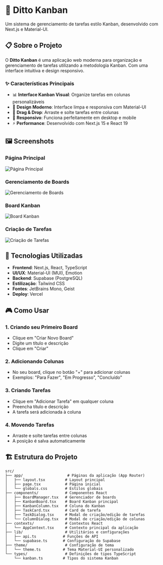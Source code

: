 # 🎯 Ditto Kanban

Um sistema de gerenciamento de tarefas estilo Kanban, desenvolvido com Next.js e Material-UI.

## 📋 Sobre o Projeto

O **Ditto Kanban** é uma aplicação web moderna para organização e gerenciamento de tarefas utilizando a metodologia Kanban. Com uma interface intuitiva e design responsivo.

### ✨ Características Principais

- 📊 **Interface Kanban Visual**: Organize tarefas em colunas personalizáveis
- 🎨 **Design Moderno**: Interface limpa e responsiva com Material-UI
- 🔄 **Drag & Drop**: Arraste e solte tarefas entre colunas
- 📱 **Responsivo**: Funciona perfeitamente em desktop e mobile
- ⚡ **Performance**: Desenvolvido com Next.js 15 e React 19

## 🖼️ Screenshots

### Página Principal
<!-- Adicione aqui uma screenshot da página principal -->
![Página Principal](./screenshots/main-page.png)

### Gerenciamento de Boards
<!-- Adicione aqui uma screenshot do gerenciamento de boards -->
![Gerenciamento de Boards](./screenshots/board-manager.png)

### Board Kanban
<!-- Adicione aqui uma screenshot de um board Kanban -->
![Board Kanban](./screenshots/kanban-board.png)

### Criação de Tarefas
<!-- Adicione aqui uma screenshot da criação de tarefas -->
![Criação de Tarefas](./screenshots/task-creation.png)

## 🚀 Tecnologias Utilizadas

- **Frontend**: Next.js, React, TypeScript
- **UI/UX**: Material-UI (MUI), Emotion
- **Backend**: Supabase (PostgreSQL)
- **Estilização**: Tailwind CSS
- **Fontes**: JetBrains Mono, Geist
- **Deploy**: Vercel

## 🎮 Como Usar

### 1. Criando seu Primeiro Board
- Clique em "Criar Novo Board"
- Digite um título e descrição
- Clique em "Criar"

### 2. Adicionando Colunas
- No seu board, clique no botão "+" para adicionar colunas
- Exemplos: "Para Fazer", "Em Progresso", "Concluído"

### 3. Criando Tarefas
- Clique em "Adicionar Tarefa" em qualquer coluna
- Preencha título e descrição
- A tarefa será adicionada à coluna

### 4. Movendo Tarefas
- Arraste e solte tarefas entre colunas
- A posição é salva automaticamente

## 🏗️ Estrutura do Projeto

```
src/
├── app/                    # Páginas da aplicação (App Router)
│   ├── layout.tsx         # Layout principal
│   ├── page.tsx           # Página inicial
│   └── globals.css        # Estilos globais
├── components/            # Componentes React
│   ├── BoardManager.tsx   # Gerenciador de boards
│   ├── KanbanBoard.tsx    # Board Kanban principal
│   ├── KanbanColumn.tsx   # Coluna do Kanban
│   ├── TaskCard.tsx       # Card de tarefa
│   ├── TaskDialog.tsx     # Modal de criação/edição de tarefas
│   └── ColumnDialog.tsx   # Modal de criação/edição de colunas
├── contexts/              # Contextos React
│   └── AppContext.tsx     # Contexto principal da aplicação
├── lib/                   # Utilitários e configurações
│   ├── api.ts            # Funções de API
│   └── supabase.ts       # Configuração do Supabase
├── theme/                 # Configuração de tema
│   └── theme.ts          # Tema Material-UI personalizado
└── types/                 # Definições de tipos TypeScript
    └── kanban.ts         # Tipos do sistema Kanban
```
